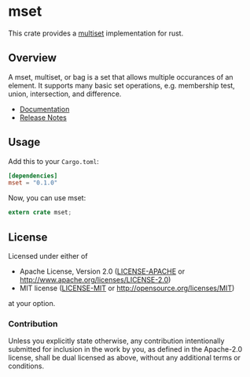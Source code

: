 # mset

This crate provides a [multiset](https://en.wikipedia.org/wiki/Multiset) implementation for rust.

## Overview

A mset, multiset, or bag is a set that allows multiple occurances of an element. It supports many basic set operations, e.g. membership test, union, intersection, and difference.

* [Documentation](https://docs.rs/mset/0.0.1/mset/struct.MultiSet.html)
* [Release Notes](https://github.com/lonnen/mset/releases)

## Usage

Add this to your `Cargo.toml`:

```toml
[dependencies]
mset = "0.1.0"
```

Now, you can use  mset:

```rust
extern crate mset;
```

## License

Licensed under either of

 * Apache License, Version 2.0
   ([LICENSE-APACHE](LICENSE-APACHE) or http://www.apache.org/licenses/LICENSE-2.0)
 * MIT license
   ([LICENSE-MIT](LICENSE-MIT) or http://opensource.org/licenses/MIT)

at your option.

### Contribution

Unless you explicitly state otherwise, any contribution intentionally submitted
for inclusion in the work by you, as defined in the Apache-2.0 license, shall be
dual licensed as above, without any additional terms or conditions.
